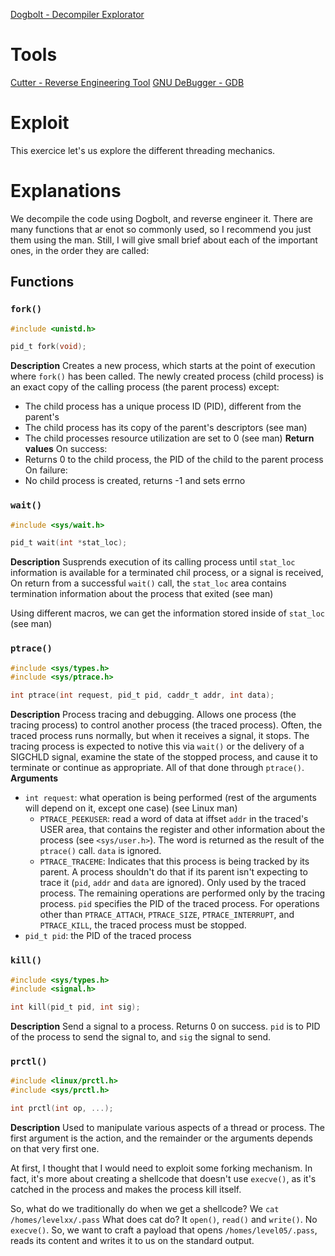 [Dogbolt - Decompiler Explorator](https://dogbolt.org/)
# Tools
[Cutter - Reverse Engineering Tool](https://cutter.re/)
[GNU DeBugger - GDB](https://fr.wikipedia.org/wiki/GNU_Debugger)

# Exploit
This exercice let's us explore the different threading mechanics.

# Explanations
We decompile the code using Dogbolt, and reverse engineer it.
There are many functions that ar enot so commonly used, so I recommend you just them using the man.
Still, I will give small brief about each of the important ones, in the order they are called:

## Functions
### `fork()`
```c
#include <unistd.h>

pid_t fork(void);
```
**Description**
Creates a new process, which starts at the point of execution where `fork()` has been called.
The newly created process (child process) is an exact copy of the calling process (the parent process) except:
- The child process has a unique process ID (PID), different from the parent's
- The child process has its copy of the parent's descriptors (see man)
- The child processes resource utilization are set to 0 (see man)
**Return values**
On success:
- Returns 0 to the child process, the PID of the child to the parent process
On failure:
- No child process is created, returns -1 and sets errno

### `wait()`
```c
#include <sys/wait.h>

pid_t wait(int *stat_loc);
```
**Description**
Susprends execution of its calling process until `stat_loc` information is available for a terminated chil process, or a signal is received,
On return from a successful `wait()` call, the `stat_loc` area contains termination information about the process that exited (see man)

Using different macros, we can get the information stored inside of `stat_loc` (see man)

### `ptrace()`
```c
#include <sys/types.h>
#include <sys/ptrace.h>

int ptrace(int request, pid_t pid, caddr_t addr, int data);
```
**Description**
Process tracing and debugging. Allows one process (the tracing process) to control another process (the traced process). Often, the traced process runs normally, but when it receives a signal, it stops. The tracing process is expected to notive this via `wait()` or the delivery of a SIGCHLD signal, examine the state of the stopped process, and cause it to terminate or continue as appropriate. All of that done through `ptrace()`.
**Arguments**
- `int request`: what operation is being performed (rest of the arguments will depend on it, except one case) (see Linux man)
	- `PTRACE_PEEKUSER`: read a word of data at iffset `addr` in the traced's USER area, that contains the register and other information about the process (see `<sys/user.h>`). The word is returned as the result of the `ptrace()` call. `data` is ignored.
	- `PTRACE_TRACEME`: Indicates that this process is being tracked by its parent. A process shouldn't do that if its parent isn't expecting to trace it (`pid`, `addr` and `data` are ignored).
	Only used by the traced process. The remaining operations are performed only by the tracing process. `pid` specifies the PID of the traced process. For operations other than `PTRACE_ATTACH`, `PTRACE_SIZE`, `PTRACE_INTERRUPT`, and `PTRACE_KILL`, the traced process must be stopped.
- `pid_t pid`: the PID of the traced process

### `kill()`
```c
#include <sys/types.h>
#include <signal.h>

int kill(pid_t pid, int sig);
```
**Description**
Send a signal to a process. Returns 0 on success. `pid` is to PID of the process to send the signal to, and `sig` the signal to send.

### `prctl()`
```c
#include <linux/prctl.h>
#include <sys/prctl.h>

int prctl(int op, ...);
```
**Description**
Used to manipulate various aspects of a thread or process. The first argument is the action, and the remainder or the arguments depends on that very first one.

At first, I thought that I would need to exploit some forking mechanism.
In fact, it's more about creating a shellcode that doesn't use `execve()`, as it's catched in the process and makes the process kill itself.

So, what do we traditionally do when we get a shellcode? We `cat /homes/levelxx/.pass`
What does cat do? It `open()`, `read()` and `write()`. No `execve()`.
So, we want to craft a payload that opens `/homes/level05/.pass`, reads its content and writes it to us on the standard output.


